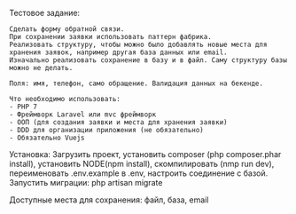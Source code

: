 Тестовое задание: 
    
    
    Сделать форму обратной связи.
    При сохранении заявки использовать паттерн фабрика.
    Реализовать структуру, чтобы можно было добавлять новые места для хранения заявок, например другая база данных или email.
    Изначально реализовать сохранение в базу и в файл. Саму структуру базы можно не делать.
    
    Поля: имя, телефон, само обращение. Валидация данных на бекенде.
    
    Что необходимо использовать:
    - PHP 7
    - Фреймворк Laravel или mvc фреймворк
    - ООП (для создания заявки и места для хранения заявки)
    - DDD для организации приложения (не обязательно)
    - Обязательно Vuejs


Установка:
 Загрузить проект, установить composer (php composer.phar install), установить NODE(npm install), скомпилировать (nmp run dev), 
 переименовать .env.example в .env, настроить соединение с базой.
 Запустить миграции: php artisan migrate

Доступные места для сохранения: файл, база, email
